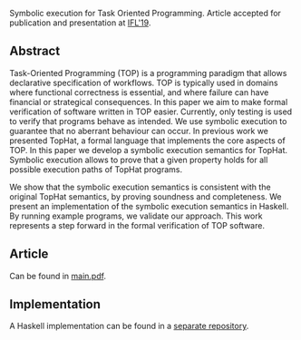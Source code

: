 Symbolic execution for Task Oriented Programming.
Article accepted for publication and presentation at [IFL'19](http://2019.iflconference.org).

## Abstract

Task-Oriented Programming (TOP) is a programming paradigm that allows declarative specification of workflows.
TOP is typically used in domains where functional correctness is essential, and where failure can have financial or strategical consequences.
In this paper we aim to make formal verification of software written in TOP easier.
Currently, only testing is used to verify that programs behave as intended.
We use symbolic execution to guarantee that no aberrant behaviour can occur.
In previous work we presented TopHat, a formal language that implements the core aspects of TOP.
In this paper we develop a symbolic execution semantics for TopHat.
Symbolic execution allows to prove that a given property holds for all possible execution paths of TopHat programs.

We show that the symbolic execution semantics is consistent with the original TopHat semantics, by proving soundness and completeness.
We present an implementation of the symbolic execution semantics in Haskell.
By running example programs, we validate our approach.
This work represents a step forward in the formal verification of TOP software.

## Article

Can be found in [main.pdf](main.pdf).

## Implementation

A Haskell implementation can be found in a [separate repository](https://github.com/timjs/symbolic-tophat-haskell).

